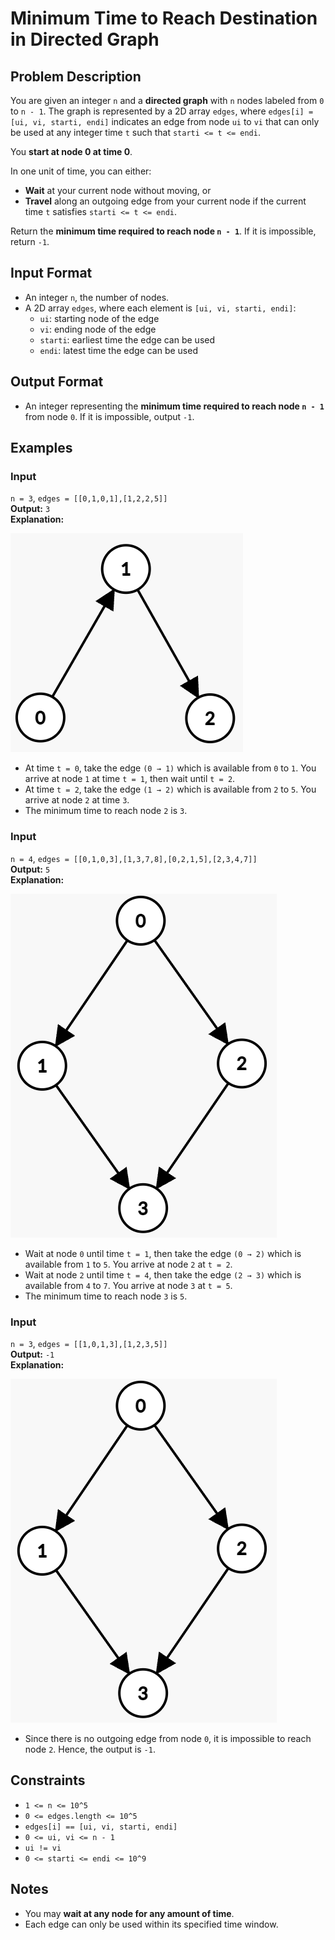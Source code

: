 # Minimum Time to Reach Destination in Directed Graph

## Problem Description
You are given an integer `n` and a **directed graph** with `n` nodes labeled from `0` to `n - 1`. The graph is represented by a 2D array `edges`, where `edges[i] = [ui, vi, starti, endi]` indicates an edge from node `ui` to `vi` that can only be used at any integer time `t` such that `starti <= t <= endi`.

You **start at node 0 at time 0**.

In one unit of time, you can either:
- **Wait** at your current node without moving, or
- **Travel** along an outgoing edge from your current node if the current time `t` satisfies `starti <= t <= endi`.

Return the **minimum time required to reach node `n - 1`**. If it is impossible, return `-1`.

## Input Format
- An integer `n`, the number of nodes.
- A 2D array `edges`, where each element is `[ui, vi, starti, endi]`:
  - `ui`: starting node of the edge
  - `vi`: ending node of the edge
  - `starti`: earliest time the edge can be used
  - `endi`: latest time the edge can be used

## Output Format
- An integer representing the **minimum time required to reach node `n - 1`** from node `0`. If it is impossible, output `-1`.

## Examples

### Input
`n = 3`, `edges = [[0,1,0,1],[1,2,2,5]]`<br/>
**Output:** `3`<br/>
**Explanation:**

![alt text](image.png)

- At time `t = 0`, take the edge `(0 → 1)` which is available from `0` to `1`. You arrive at node `1` at time `t = 1`, then wait until `t = 2`.
- At time `t = 2`, take the edge `(1 → 2)` which is available from `2` to `5`. You arrive at node `2` at time `3`.
- The minimum time to reach node `2` is `3`.

### Input
`n = 4`, `edges = [[0,1,0,3],[1,3,7,8],[0,2,1,5],[2,3,4,7]]`<br/>
**Output:** `5`<br/>
**Explanation:**

![alt text](image-1.png)

- Wait at node `0` until time `t = 1`, then take the edge `(0 → 2)` which is available from `1` to `5`. You arrive at node `2` at `t = 2`.
- Wait at node `2` until time `t = 4`, then take the edge `(2 → 3)` which is available from `4` to `7`. You arrive at node `3` at `t = 5`.
- The minimum time to reach node `3` is `5`.

### Input
`n = 3`, `edges = [[1,0,1,3],[1,2,3,5]]`<br/>
**Output:** `-1`<br/>
**Explanation:**

![alt text](image-2.png)

- Since there is no outgoing edge from node `0`, it is impossible to reach node `2`. Hence, the output is `-1`.

## Constraints
- `1 <= n <= 10^5`
- `0 <= edges.length <= 10^5`
- `edges[i] == [ui, vi, starti, endi]`
- `0 <= ui, vi <= n - 1`
- `ui != vi`
- `0 <= starti <= endi <= 10^9`

## Notes
- You may **wait at any node for any amount of time**.
- Each edge can only be used within its specified time window.

